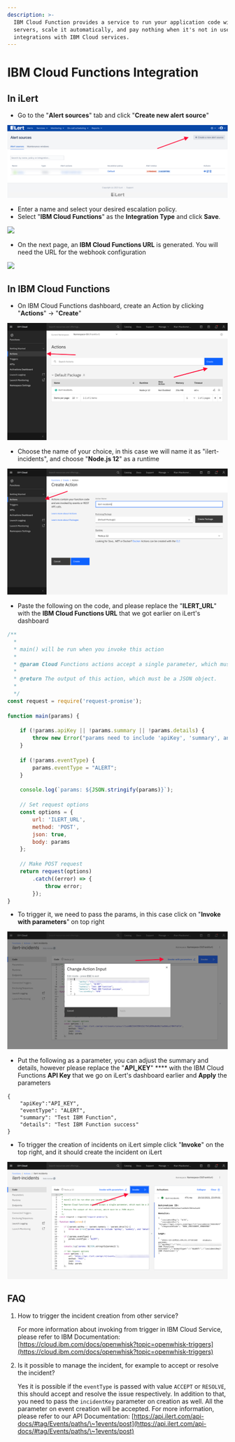 ```yaml
---
description: >-
  IBM Cloud Function provides a service to run your application code without
  servers, scale it automatically, and pay nothing when it's not in use, with
  integrations with IBM Cloud services.
---
```


# IBM Cloud Functions Integration

## In iLert

* Go to the "**Alert sources**" tab and click "**Create new alert source**"

![](<../.gitbook/assets/ilert-create-alert (3).png>)

* Enter a name and select your desired escalation policy.  &#x20;
* Select "**IBM Cloud Functions**" as the **Integration Type** and click **Save**.

![](../.gitbook/assets/ibmcloudfunctions\_alertsources.png)

* On the next page, an **IBM Cloud Functions URL** is generated. You will need the URL for the webhook configuration

![](../.gitbook/assets/ibmcloudfunctions\_alerturl.png)

## In IBM Cloud Functions

* On IBM Cloud Functions dashboard, create an Action by clicking "**Actions**" -> "**Create**"

![](../.gitbook/assets/ibmcloud-createaction.png)

* Choose the name of your choice, in this case we will name it as "ilert-incidents", and choose "**Node.js 12**" as a runtime

![](../.gitbook/assets/ibmcloud-functionaction.png)

* Paste the following on the code, and please replace the "**ILERT\_URL**" with the **IBM Cloud Functions URL** that we got earlier on iLert's dashboard

```javascript
/**
  *
  * main() will be run when you invoke this action
  *
  * @param Cloud Functions actions accept a single parameter, which must be a JSON object.
  *
  * @return The output of this action, which must be a JSON object.
  *
  */
const request = require('request-promise');

function main(params) {

    if (!params.apiKey || !params.summary || !params.details) {
        throw new Error("params need to include 'apiKey', 'summary', and 'details'");
    }
    
    if (!params.eventType) {
        params.eventType = "ALERT";
    }

	console.log(`params: ${JSON.stringify(params)}`);

	// Set request options
	const options = {
		url: 'ILERT_URL',
		method: 'POST',
		json: true,
		body: params
	};

	// Make POST request
	return request(options)
	    .catch((error) => {
	        throw error;
	    });
}

```

* To trigger it, we need to pass the params, in this case click on "**Invoke with parameters**" on top right

![](../.gitbook/assets/ibmcloud-invokewithparams.png)

* Put the following as a parameter, you can adjust the summary and details, however please replace the "**API\_KEY**" **** with the IBM Cloud Functions **API Key** that we go on iLert's dashboard earlier and **Apply** the parameters

```
{
    "apiKey":"API_KEY",
    "eventType": "ALERT",
    "summary": "Test IBM Function",
    "details": "Test IBM Function success"
}
```

* To trigger the creation of incidents on iLert simple click "**Invoke**" on the top right, and it should create the incident on iLert

![](../.gitbook/assets/ibmcloud-invokesuccess.png)

## FAQ

1.  How to trigger the incident creation from other service?

    For more information about invoking from trigger in IBM Cloud Service, please refer to IBM Documentation: [https://cloud.ibm.com/docs/openwhisk?topic=openwhisk-triggers](https://cloud.ibm.com/docs/openwhisk?topic=openwhisk-triggers)
2.  Is it possible to manage the incident, for example to accept or resolve the incident?

    Yes it is possible if the `eventType` is passed with value `ACCEPT` or `RESOLVE`, this should accept and resolve the issue respectively. In addition to that, you need to pass the `incidentKey` parameter on creation as well. All the parameter on event creation will be accepted. For more information, please refer to our API Documentation: [https://api.ilert.com/api-docs/#tag/Events/paths/\~1events/post](https://api.ilert.com/api-docs/#tag/Events/paths/\~1events/post)


